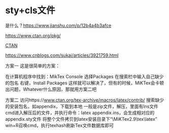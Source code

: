 # sty+cls文件

是什么？https://www.jianshu.com/p/12b4a4b3afce




https://www.ctan.org/pkg/


 [CTAN](https://ctan.org/)




https://www.cnblogs.com/sukai/articles/3921759.html










方案一
    这是很简单的方案：

在计算机程序中找到：MikTex Console
选择Packages
在搜索栏中输入自己缺少的包名
右键，Install Packages
    这样就可以解决了，但有的时候，MiKTex会卡顿出问题，Whatever什么原因，那就用方案二吧

 

方案二
    访问https://www.ctan.org/tex-archive/macros/latex/contrib/
搜索缺少的安装包名，如appendix，下载到本地
一般是zip文件，解压，里面有Ins文件
cmd进入解压后的文件，并执行命令：latex appendix.ins，会生成相对应的appendix.sty文件
将整个文件拷贝到latex安装目录下“\MiKTex2.9\tex\latex”
win+R召唤cmd，执行texhash刷新Tex文件数据库即可
 










